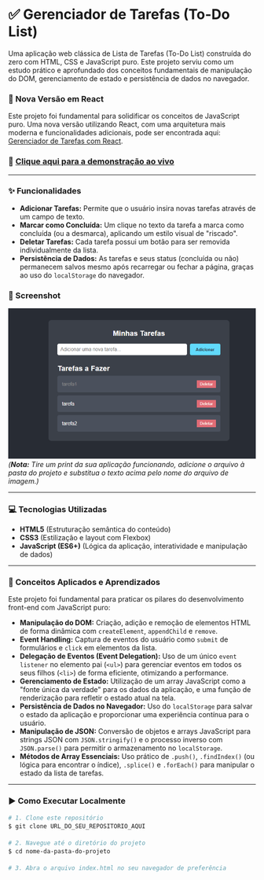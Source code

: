 # ✅ Gerenciador de Tarefas (To-Do List)

Uma aplicação web clássica de Lista de Tarefas (To-Do List) construída do zero com HTML, CSS e JavaScript puro. Este projeto serviu como um estudo prático e aprofundado dos conceitos fundamentais de manipulação do DOM, gerenciamento de estado e persistência de dados no navegador.


### 🚀 Nova Versão em React
Este projeto foi fundamental para solidificar os conceitos de JavaScript puro. Uma nova versão utilizando React, com uma arquitetura mais moderna e funcionalidades adicionais, pode ser encontrada aqui: [Gerenciador de Tarefas com React](https://github.com/gui-ccr/Gerenciador-de-tarefas-react).


### 🔗 [Clique aqui para a demonstração ao vivo](https://gui-ccr.github.io/Gerenciador-de-Tarefas-JS/) 

---

### ✨ Funcionalidades

* **Adicionar Tarefas:** Permite que o usuário insira novas tarefas através de um campo de texto.
* **Marcar como Concluída:** Um clique no texto da tarefa a marca como concluída (ou a desmarca), aplicando um estilo visual de "riscado".
* **Deletar Tarefas:** Cada tarefa possui um botão para ser removida individualmente da lista.
* **Persistência de Dados:** As tarefas e seus status (concluída ou não) permanecem salvos mesmo após recarregar ou fechar a página, graças ao uso do `localStorage` do navegador.

### 📸 Screenshot
![Screenshot do Gerenciador de Tarefas](/image.png)
*(**Nota:** Tire um print da sua aplicação funcionando, adicione o arquivo à pasta do projeto e substitua o texto acima pelo nome do arquivo de imagem.)*

---

### 💻 Tecnologias Utilizadas

* **HTML5** (Estruturação semântica do conteúdo)
* **CSS3** (Estilização e layout com Flexbox)
* **JavaScript (ES6+)** (Lógica da aplicação, interatividade e manipulação de dados)

---

### 🧠 Conceitos Aplicados e Aprendizados

Este projeto foi fundamental para praticar os pilares do desenvolvimento front-end com JavaScript puro:

* **Manipulação do DOM:** Criação, adição e remoção de elementos HTML de forma dinâmica com `createElement`, `appendChild` e `remove`.
* **Event Handling:** Captura de eventos do usuário como `submit` de formulários e `click` em elementos da lista.
* **Delegação de Eventos (Event Delegation):** Uso de um único `event listener` no elemento pai (`<ul>`) para gerenciar eventos em todos os seus filhos (`<li>`) de forma eficiente, otimizando a performance.
* **Gerenciamento de Estado:** Utilização de um array JavaScript como a "fonte única da verdade" para os dados da aplicação, e uma função de renderização para refletir o estado atual na tela.
* **Persistência de Dados no Navegador:** Uso do `localStorage` para salvar o estado da aplicação e proporcionar uma experiência contínua para o usuário.
* **Manipulação de JSON:** Conversão de objetos e arrays JavaScript para strings JSON com `JSON.stringify()` e o processo inverso com `JSON.parse()` para permitir o armazenamento no `localStorage`.
* **Métodos de Array Essenciais:** Uso prático de `.push()`, `.findIndex()` (ou lógica para encontrar o índice), `.splice()` e `.forEach()` para manipular o estado da lista de tarefas.

---

### ▶️ Como Executar Localmente

```bash
# 1. Clone este repositório
$ git clone URL_DO_SEU_REPOSITORIO_AQUI

# 2. Navegue até o diretório do projeto
$ cd nome-da-pasta-do-projeto

# 3. Abra o arquivo index.html no seu navegador de preferência
